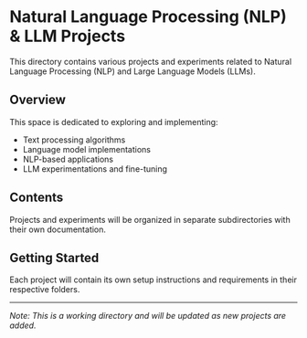 # Natural Language Processing (NLP) & LLM Projects

This directory contains various projects and experiments related to Natural Language Processing (NLP) and Large Language Models (LLMs).

## Overview

This space is dedicated to exploring and implementing:
- Text processing algorithms
- Language model implementations
- NLP-based applications
- LLM experimentations and fine-tuning

## Contents

Projects and experiments will be organized in separate subdirectories with their own documentation.

## Getting Started

Each project will contain its own setup instructions and requirements in their respective folders.

---
*Note: This is a working directory and will be updated as new projects are added.*